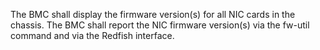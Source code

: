 The BMC shall display the firmware version(s) for all NIC cards in the chassis.
The BMC shall report the NIC firmware version(s) via the fw-util command and
via the Redfish interface.
